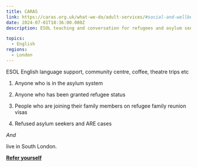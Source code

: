 ```yaml
---
title: CARAS
link: https://caras.org.uk/what-we-do/adult-services/#social-and-wellbeing
date: 2024-07-01T18:36:00.000Z
description: ESOL teaching and conversation for refugees and asylum seekers

topics:
  - English
regions:
  - London
---
```


ESOL English language support, community centre, coffee, theatre trips etc

1. Anyone who is in the asylum system

2. Anyone who has been granted refugee status

3. People who are joining their family members on refugee family reunion visas

4. Refused asylum seekers and ARE cases

_And_

live in South London.

[**Refer yourself**](https://forms.office.com/pages/responsepage.aspx?id=Dixb7pYITku89qfLmZ9IDQx3QC7bwx5PkjRPkTsQrJZUQlVEWFJCMk5QSFZOVlA3SzRYVlE0QjhTNSQlQCN0PWcu)
